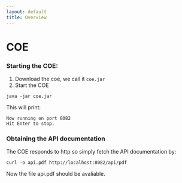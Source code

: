 ```yaml
---
layout: default
title: Overview
---
```





# COE

### Starting the COE:

1. Download the coe, we call it `coe.jar`
2. Start the COE

```
java -jar coe.jar
```

This will print:

```
Now running on port 8082
Hit Enter to stop.
```

### Obtaining the API documentation

The COE responds to http so simply fetch the API documentation by:

```
curl -o api.pdf http://localhost:8082/api/pdf
```

Now the file api.pdf should be avaliable.




